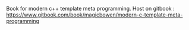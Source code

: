 Book for modern c++ template meta programming.
Host on gitbook : https://www.gitbook.com/book/magicbowen/modern-c-template-meta-programming 

